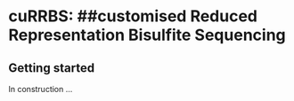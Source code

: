 # cuRRBS: ##customised Reduced Representation Bisulfite Sequencing

## Getting started

In construction ...
